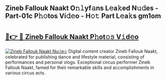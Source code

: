 ## Zineb Fallouk Naakt O𝚗𝚕yf𝚊ns L𝚎a𝚔ed N𝚞𝚍es - Part-01c P𝚑𝚘tos Vi𝚍𝚎o - H𝚘𝚝 Part L𝚎a𝚔s gm1om

# <h2><a href="http://kf0xf4.oniu.top/?m=Zineb+Fallouk+Naakt">🔗👉 🔴 Zineb Fallouk Naakt P𝚑ot𝚘𝚜 V𝚒d𝚎o</a></h2>

[![Zineb Fallouk Naakt Nu𝚍e𝚜](https://i.imgur.com/0qMVB7G.gif)](http://kf0xf4.oniu.top/?m=Zineb+Fallouk+Naakt)
Digital content creator Zineb Fallouk Naakt, celebrated for publishing dance and lifestyle material, consisting of performances and personal vlogs. Exceptional circus performer Zineb Fallouk Naakt, famed for their remarkable skills and accomplishments in various circus acts.  
